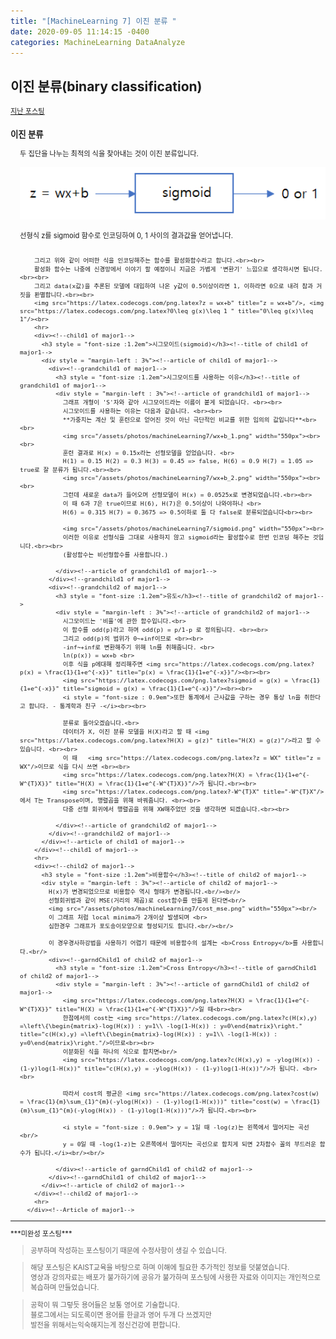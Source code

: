 ```yaml
---
title: "[MachineLearning 7] 이진 분류 "
date: 2020-09-05 11:14:15 -0400
categories: MachineLearning DataAnalyze
---
```

## 이진 분류(binary classification)

<div style = "font-size : 0.8em"><!--biggest-->
  <a href="https://can019.github.io/machinelearning/dataanalyze/MachineLearning-AI-6/">지난 포스팅</a>
  <div><!--main-->
    <div><!--major1-->
      <h3 style = "font-size :1.2em">이진 분류</h3><!--title of major1-->
      <div style = "margin-left : 3%"><!--Article of major1-->
        두 집단을 나누는 최적의 식을 찾아내는 것이 이진 분류입니다. <br><br>
        <img src="/assets/photos/machineLearning7/conversion.png" width="550px"><br><br>
        선형식 z를 sigmoid 함수로 인코딩하여 0, 1 사이의 결과값을 얻어냅니다. <br><br>

        그리고 위와 같이 어떠한 식을 인코딩해주는 함수를 활성화함수라고 합니다.<br><br>
        활성화 함수는 나중에 신경망에서 이야기 할 예정이니 지금은 가볍게 '변환기' 느낌으로 생각하시면 됩니다.<br><br>
        그리고 data(x값)을 추론된 모델에 대입하여 나온 y값이 0.5이상이라면 1, 이하라면 0으로 내려 참과 거짓을 판별합니다.<br><br>
        <img src="https://latex.codecogs.com/png.latex?z = wx+b" title="z = wx+b"/>, <img src="https://latex.codecogs.com/png.latex?0\leq g(x)\leq 1 " title="0\leq g(x)\leq 1"/><br>
        <hr>
        <div><!--child1 of major1-->
          <h3 style = "font-size :1.2em">시그모이드(sigmoid)</h3><!--title of child1 of major1-->
          <div style = "margin-left : 3%"><!--article of child1 of major1-->
            <div><!--grandchild1 of major1-->
              <h3 style = "font-size :1.2em">시그모이드를 사용하는 이유</h3><!--title of grandchild1 of major1-->
              <div style = "margin-left : 3%"><!--article of grandchild1 of major1-->
                그래프 개형이 'S'자와 같아 시그모이드라는 이름이 붙게 되었습니다. <br><br>
                시그모이드를 사용하는 이유는 다음과 같습니다. <br><br>
                **가중치는 계산 및 훈련으로 얻어진 것이 아닌 극단적인 비교를 위한 임의의 값입니다**<br><br>
                <img src="/assets/photos/machineLearning7/wx+b_1.png" width="550px"><br><br>
                훈련 결과로 H(x) = 0.15x라는 선형모델을 얻었습니다. <br>
                H(1) = 0.15 H(2) = 0.3 H(3) = 0.45 => false, H(6) = 0.9 H(7) = 1.05 => true로 잘 분류가 됩니다.<br><br>
                <img src="/assets/photos/machineLearning7/wx+b_2.png" width="550px"><br><br>
                그런데 새로운 data가 들어오며 선형모델이 H(x) = 0.0525x로 변경되었습니다.<br><br>
                이 때 6과 7은 true이므로 H(6), H(7)은 0.5이상이 나와야하나 <br>
                H(6) = 0.315 H(7) = 0.3675 => 0.5이하로 둘 다 false로 분류되었습니다<br><br>

                <img src="/assets/photos/machineLearning7/sigmoid.png" width="550px"><br>
                이러한 이유로 선형식을 그대로 사용하지 않고 sigmoid라는 활성함수로 한번 인코딩 해주는 것입니다.<br><br>
                (활성함수는 비선형함수를 사용합니다.)

              </div><!--article of grandchild1 of major1-->
            </div><!--grandchild1 of major1-->
            <div><!--grandchild2 of major1-->
              <h3 style = "font-size :1.2em">유도</h3><!--title of grandchild2 of major1-->
              <div style = "margin-left : 3%"><!--article of grandchild2 of major1-->
                시그모이드는 '비율'에 관한 함수입니다.<br>
                이 함수를 odd(p)라고 하며 odd(p) = p/1-p 로 정의됩니다. <br><br>
                그리고 odd(p)의 범위가 0~+inf이므로 <br><br>
                -inf~+inf로 변환해주기 위해 ln를 취해줍니다. <br>
                ln(p(x)) = wx+b <br>
                이후 식을 p에대해 정리해주면 <img src="https://latex.codecogs.com/png.latex?p(x) = \frac{1}{1+e^{-x}}" title="p(x) = \frac{1}{1+e^{-x}}"/><br><br>
                <img src="https://latex.codecogs.com/png.latex?sigmoid = g(x) = \frac{1}{1+e^{-x}}" title="sigmoid = g(x) = \frac{1}{1+e^{-x}}"/><br><br>
                <i style = "font-size : 0.9em">또한 통계에서 근사값을 구하는 경우 통상 ln을 취한다고 합니다. - 통계학과 친구 -</i><br><br>

                분류로 돌아오겠습니다.<br>
                데이터가 X, 이진 분류 모델을 H(X)라고 할 때 <img src="https://latex.codecogs.com/png.latex?H(X) = g(z)" title="H(X) = g(z)"/>라고 할 수 있습니다. <br><br>
                이 때   <img src="https://latex.codecogs.com/png.latex?z = WX" title="z = WX"/>이므로 식을 다시 쓰면 <br><br>
                <img src="https://latex.codecogs.com/png.latex?H(X) = \frac{1}{1+e^{-W^{T}X}}" title="H(X) = \frac{1}{1+e^{-W^{T}X}}"/>가 됩니다.<br><br>
                <img src="https://latex.codecogs.com/png.latex?-W^{T}X" title="-W^{T}X"/>에서 T는 Transpose이며, 행렬곱을 위해 바꿔줍니다. <br><br>
                다중 선형 회귀에서 행렬곱을 위해 XW해주었던 것을 생각하면 되겠습니다.<br><br>

              </div><!--article of grandchild2 of major1-->
            </div><!--grandchild2 of major1-->
          </div><!--article of child1 of major1-->
        </div><!--child1 of major1-->
        <hr>
        <div><!--child2 of major1-->
          <h3 style = "font-size :1.2em">비용함수</h3><!--title of child2 of major1-->
          <div style = "margin-left : 3%"><!--article of child2 of major1-->
            H(x)가 변경되었으므로 비용함수 역시 형태가 변경됩니다.<br/><br/>
            선형회귀법과 같이 MSE(거리의 제곱)로 cost함수를 만들게 된다면<br/>
            <img src="/assets/photos/machineLearning7/cost_mse.png" width="550px"><br/>
            이 그래프 처럼 local minima가 2개이상 발생되며 <br>
            심한경우 그래프가 포도송이모양으로 형성되기도 합니다.<br/><br/>

            이 경우경사하강법을 사용하기 어렵기 때문에 비용함수의 설계는 <b>Cross Entropy</b>를 사용합니다.<br/>
            <div><!--garndChild1 of child2 of major1-->
              <h3 style = "font-size :1.2em">Cross Entropy</h3><!--title of garndChild1 of child2 of major1-->
              <div style = "margin-left : 3%"><!--article of garndChild1 of child2 of major1-->
                <img src="https://latex.codecogs.com/png.latex?H(X) = \frac{1}{1+e^{-W^{T}X}}" title="H(X) = \frac{1}{1+e^{-W^{T}X}}"/>일 때<br><br>
                한점에서의 cost는 <img src="https://latex.codecogs.com/png.latex?c(H(x),y) =\left\{\begin{matrix}-log(H(x)) : y=1\\ -log(1-H(x)) : y=0\end{matrix}\right." title="c(H(x),y) =\left\{\begin{matrix}-log(H(x)) : y=1\\ -log(1-H(x)) : y=0\end{matrix}\right."/>이므로<br><br>
                이분화된 식을 하나의 식으로 합치면<br/>
                <img src="https://latex.codecogs.com/png.latex?c(H(x),y) = -ylog(H(x)) - (1-y)log(1-H(x))" title="c(H(x),y) = -ylog(H(x)) - (1-y)log(1-H(x))"/>가 됩니다. <br><br>

                따라서 cost의 평균은 <img src="https://latex.codecogs.com/png.latex?cost(w) = \frac{1}{m}\sum_{1}^{m}(-ylog(H(x)) - (1-y)log(1-H(x)))" title="cost(w) = \frac{1}{m}\sum_{1}^{m}(-ylog(H(x)) - (1-y)log(1-H(x)))"/>가 됩니다.<br><br>

                <i style = "font-size : 0.9em"> y = 1일 때 -log(z)는 왼쪽에서 떨어지는 곡선<br/>
                y = 0일 때 -log(1-z)는 오른쪽에서 떨어지는 곡선으로 합치게 되면 2차함수 꼴의 부드러운 함수가 됩니다.</i><br/><br/>

              </div><!--article of garndChild1 of child2 of major1-->
            </div><!--garndChild1 of child2 of major1-->
          </div><!--article of child2 of major1-->
        </div><!--child2 of major1-->
        <hr>
      </div><!--Article of major1-->
  </div><!--main-->

  <hr>
  ***미완성 포스팅*** <br>
  <div><!--<blockquote-->
    <blockquote>
      공부하며 작성하는 포스팅이기 때문에 수정사항이 생길 수 있습니다.
    </blockquote>
    <blockquote>
      해당 포스팅은 KAIST교육을 바탕으로 하며 이해에 필요한 추가적인 정보를 덧붙였습니다.<br/>
      영상과 강의자료는 배포가 불가하기에 공유가 불가하며 포스팅에 사용한 자료와 이미지는 개인적으로 복습하며 만들었습니다.
    </blockquote>
  	<blockquote>
      공학이 뭐 그렇듯 용어들은 보통 영어로 기술합니다.<br/>
   	  블로그에서는 되도록이면 용어를 한글과 영어 두개 다 쓰겠지만<br/>
   	  발전을 위해서는익숙해지는게 정신건강에 편합니다.
    </blockquote>
  </div><!--<blockquote-->
</div><!--biggest-->
